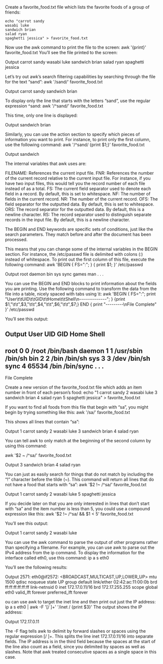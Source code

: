 Create a favorite_food.txt file which lists the favorite foods of a group of friends:
```
echo "carrot sandy
wasabi luke
sandwich brian
salad ryan
spaghetti jessica" > favorite_food.txt
```
Now use the awk command to print the file to the screen:
awk '{print}' favorite_food.txt
You’ll see the file printed to the screen:

Output
carrot sandy
wasabi luke
sandwich brian
salad ryan
spaghetti jessica

Let’s try out awk’s search filtering capabilities by searching through the file for the text “sand”:
awk '/sand/' favorite_food.txt

Output
carrot sandy
sandwich brian

To display only the line that starts with the letters “sand”, use the regular expression ^sand:
awk '/^sand/' favorite_food.txt

This time, only one line is displayed:

Output
sandwich brian

Similarly, you can use the action section to specify which pieces of information you want to print. For instance, to print only the first column, use the following command:
awk '/^sand/ {print $1;}' favorite_food.txt

Output
sandwich


The internal variables that awk uses are:

FILENAME: References the current input file.
FNR: References the number of the current record relative to the current input file. For instance, if you have two input files, this would tell you the record number of each file instead of as a total.
FS: The current field separator used to denote each field in a record. By default, this is set to whitespace.
NF: The number of fields in the current record.
NR: The number of the current record.
OFS: The field separator for the outputted data. By default, this is set to whitespace.
ORS: The record separator for the outputted data. By default, this is a newline character.
RS: The record separator used to distinguish separate records in the input file. By default, this is a newline character.

The BEGIN and END keywords are specific sets of conditions, just like the search parameters. They match before and after the document has been processed.

This means that you can change some of the internal variables in the BEGIN section. For instance, the /etc/passwd file is delimited with colons (:) instead of whitespace.
To print out the first column of this file, execute the following command:
awk 'BEGIN { FS=":"; }
{ print $1; }' /etc/passwd

Output
root
daemon
bin
sys
sync
games
man
. . .

You can use the BEGIN and END blocks to print information about the fields you are printing. Use the following command to transform the data from the file into a table, nicely spaced with tabs using \t:
awk 'BEGIN { FS=":"; print "User\t\tUID\t\tGID\t\tHome\t\tShell\n--------------"; }
{print $1,"\t\t",$3,"\t\t",$4,"\t\t",$6,"\t\t",$7;}
END { print "---------\nFile Complete" }' /etc/passwd

You’ll see this output:

Output
User		UID		GID		Home		Shell
--------------
root 		 0 		 0 		 /root 		 /bin/bash
daemon 		 1 		 1 		 /usr/sbin 		 /bin/sh
bin 		 2 		 2 		 /bin 		 /bin/sh
sys 		 3 		 3 		 /dev 		 /bin/sh
sync 		 4 		 65534 		 /bin 		 /bin/sync
. . .
---------
File Complete


Create a new version of the favorite_food.txt file which adds an item number in front of each person’s food:
echo "1 carrot sandy
2 wasabi luke
3 sandwich brian
4 salad ryan
5 spaghetti jessica" > favorite_food.txt

If you want to find all foods from this file that begin with “sa”, you might begin by trying something like this:
awk '/sa/' favorite_food.txt


This shows all lines that contain “sa”:

Output
1 carrot sandy
2 wasabi luke
3 sandwich brian
4 salad ryan

You can tell awk to only match at the beginning of the second column by using this command:

awk '$2 ~ /^sa/' favorite_food.txt

Output
3 sandwich brian
4 salad ryan

You can just as easily search for things that do not match by including the “!” character before the tilde (~). This command will return all lines that do not have a food that starts with “sa”:
awk '$2 !~ /^sa/' favorite_food.txt

Output
1 carrot sandy
2 wasabi luke
5 spaghetti jessica

If you decide later on that you are only interested in lines that don’t start with “sa” and the item number is less than 5, you could use a compound expression like this:
awk '$2 !~ /^sa/ && $1 < 5' favorite_food.txt

You’ll see this output:

Output
1 carrot sandy
2 wasabi luke

You can use the awk command to parse the output of other programs rather than specifying a filename. For example, you can use awk to parse out the IPv4 address from the ip command.
To display the information for the interface called eth0, use this command:
ip a s eth0

You’ll see the following results:

Output
2571: eth0@if2572: <BROADCAST,MULTICAST,UP,LOWER_UP> mtu 1500 qdisc noqueue state UP group default
    link/ether 02:42:ac:11:00:0b brd ff:ff:ff:ff:ff:ff link-netnsid 0
    inet 172.17.0.11/16 brd 172.17.255.255 scope global eth0
       valid_lft forever preferred_lft forever

ou can use awk to target the inet line and then print out just the IP address:
ip a s eth0 | awk -F '[\/ ]+' '/inet / {print $3}'
The output shows the IP address:

Output
172.17.0.11

The -F flag tells awk to delimit by forward slashes or spaces using the regular expression [\/ ]+. This splits the line inet 172.17.0.11/16 into separate fields. The IP address is in the third field because the spaces at the start of the line also count as a field, since you delimited by spaces as well as slashes. Note that awk treated consecutive spaces as a single space in this case.